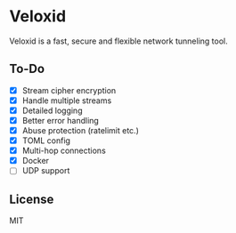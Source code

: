 # Veloxid
Veloxid is a fast, secure and flexible network tunneling tool.

## To-Do
- [x] Stream cipher encryption
- [x] Handle multiple streams
- [x] Detailed logging
- [x] Better error handling
- [x] Abuse protection (ratelimit etc.)
- [x] TOML config
- [x] Multi-hop connections
- [x] Docker
- [ ] UDP support

## License
MIT
